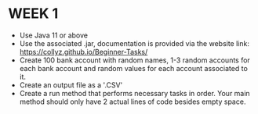 # WEEK 1
- Use Java 11 or above
- Use the associated .jar, documentation is provided via the website link: https://collyz.github.io/Beginner-Tasks/
- Create 100 bank account with random names, 1-3 random accounts for each bank account and random values for each account associated to it.
- Create an output file as a '.CSV'
- Create a run method that performs necessary tasks in order. Your main method should only have 2 actual lines of code besides empty space. 
